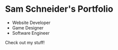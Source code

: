 # Sam Schneider's Portfolio

- Website Developer
- Game Designer
- Software Engineer

Check out my stuff!
